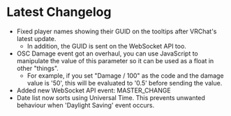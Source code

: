 ﻿# Latest Changelog

- Fixed player names showing their GUID on the tooltips after VRChat's latest update.
	- In addition, the GUID is sent on the WebSocket API too.
- OSC Damage event got an overhaul, you can use JavaScript to manipulate the value of this parameter so it can be used as a float in other "things".
	- For example, if you set "Damage / 100" as the code and the damage value is '50', this will be evaluated to '0.5' before sending the value.
- Added new WebSocket API event: MASTER_CHANGE
- Date list now sorts using Universal Time. This prevents unwanted behaviour when 'Daylight Saving' event occurs.